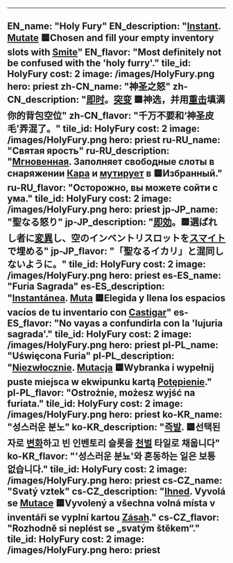---

EN_name: "Holy Fury"
EN_description: "<u><u>Instant</u></u>. <u>Mutate</u> 🟦Chosen and fill your empty inventory slots with <a href = '../en/abilities#Smite'>Smite</a>"
EN_flavor: "Most definitely not be confused with the 'holy furry'."
tile_id: HolyFury
cost: 2
image: /images/HolyFury.png
hero: priest
zh-CN_name: "神圣之怒"
zh-CN_description: "<u><u>即时</u></u>。<u>突变</u> 🟦神选，并用<a href = '../zh_cn/abilities#Smite'>重击</a>填满你的背包空位"
zh-CN_flavor: "千万不要和‘神圣皮毛’弄混了。"
tile_id: HolyFury
cost: 2
image: /images/HolyFury.png
hero: priest
ru-RU_name: "Святая ярость"
ru-RU_description: "<u><u>Мгновенная</u></u>. Заполняет свободные слоты в снаряжении <a href = '../ru_ru/abilities#Smite'>Кара</a> и <u>мутирует</u> в 🟦Избранный."
ru-RU_flavor: "Осторожно, вы можете сойти с ума."
tile_id: HolyFury
cost: 2
image: /images/HolyFury.png
hero: priest
jp-JP_name: "聖なる怒り"
jp-JP_description: "<u><u>即効</u></u>。🟦選ばれし者に<u>変異</u>し、空のインベントリスロットを<a href = '../jp_jp/abilities#Smite'>スマイト</a>で埋める"
jp-JP_flavor: "「聖なるイカリ」と混同しないように。"
tile_id: HolyFury
cost: 2
image: /images/HolyFury.png
hero: priest
es-ES_name: "Furia Sagrada"
es-ES_description: "<u><u>Instantánea</u></u>. <u>Muta</u> 🟦Elegida y llena los espacios vacíos de tu inventario con <a href = '../es_es/abilities#Smite'>Castigar</a>"
es-ES_flavor: "No vayas a confundirla con la 'lujuria sagrada'."
tile_id: HolyFury
cost: 2
image: /images/HolyFury.png
hero: priest
pl-PL_name: "Uświęcona Furia"
pl-PL_description: "<u><u>Niezwłocznie</u></u>. <u>Mutacja</u> 🟦Wybranka i wypełnij puste miejsca w ekwipunku kartą <a href = '../pl_pl/abilities#Smite'>Potępienie</a>."
pl-PL_flavor: "Ostrożnie, możesz wyjść na furiata."
tile_id: HolyFury
cost: 2
image: /images/HolyFury.png
hero: priest
ko-KR_name: "성스러운 분노"
ko-KR_description: "<u><u>즉발</u></u>. 🟦선택된 자로 <u>변화</u>하고 빈 인벤토리 슬롯을 <a href = '../ko_kr/abilities#Smite'>천벌</a> 타일로 채웁니다"
ko-KR_flavor: "'성스러운 분뇨'와 혼동하는 일은 보통 없습니다."
tile_id: HolyFury
cost: 2
image: /images/HolyFury.png
hero: priest
cs-CZ_name: "Svatý vztek"
cs-CZ_description: "<u><u>Ihned</u></u>. Vyvolá se <u>Mutace</u> 🟦Vyvolený a všechna volná místa v inventáři se vyplní kartou <a href = '../cs_cz/abilities#Smite'>Zásah</a>."
cs-CZ_flavor: "Rozhodně si neplést se „svatým štěkem“."
tile_id: HolyFury
cost: 2
image: /images/HolyFury.png
hero: priest
---